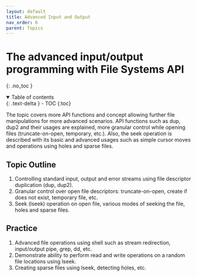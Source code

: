 ```yaml
---
layout: default
title: Advanced Input and Output
nav_order: 6
parent: Topics
---
```


# The advanced input/output programming with File Systems API
{: .no_toc }

<details open markdown="block">
  <summary>
    Table of contents
  </summary>
  {: .text-delta }
- TOC
{:toc}
</details>

The topic covers more API functions and concept allowing further file manipulations for more advanced scenarios. API functions such as dup, dup2 and their usages are explained, more granular control while opening files (truncate-on-open, temporary, etc.). Also, the seek operation is described with its basic and advanced usages such as simple cursor moves and operations using holes and sparse files. 

## Topic Outline

1. Controlling standard input, output and error streams using file descriptor duplication (dup, dup2).
2. Granular control over open file descriptors: truncate-on-open, create if does not exist, temporary file, etc.
3. Seek (lseek) operation on open file, various modes of seeking the file, holes and sparse files.

## Practice

1. Advanced file operations using shell such as stream redirection, input/output pipe, grep, dd, etc.
2. Demonstrate ability to perform read and write operations on a random file locations using lseek.
3. Creating sparse files using lseek, detecting holes, etc.

